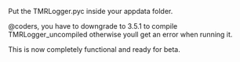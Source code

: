 Put the TMRLogger.pyc inside your appdata folder.

@coders, you have to downgrade to 3.5.1 to compile TMRLogger_uncompiled otherwise youll get an error when running it. 

This is now completely functional and ready for beta.